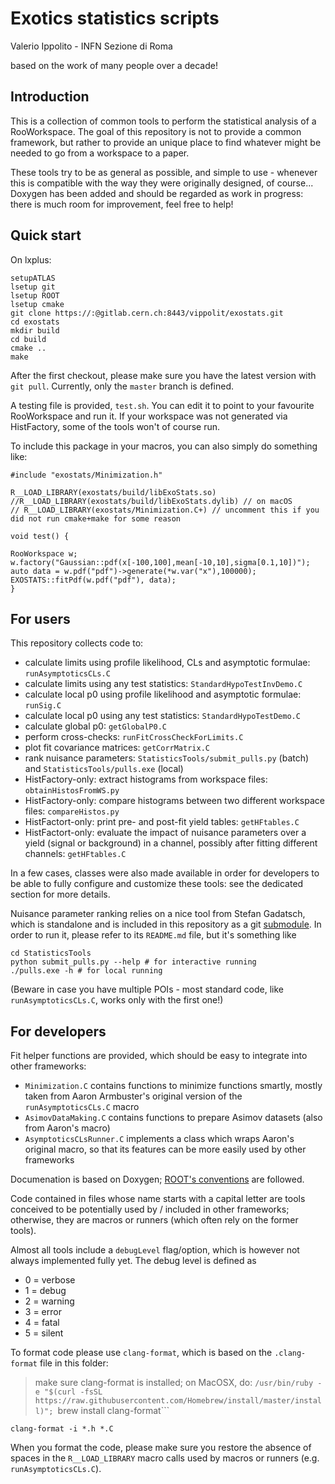 # Exotics statistics scripts

Valerio Ippolito - INFN Sezione di Roma

based on the work of many people over a decade!

## Introduction
This is a collection of common tools to perform the statistical analysis of a RooWorkspace.
The goal of this repository is not to provide a common framework, but rather to provide
an unique place to find whatever might be needed to go from a workspace to a paper.

These tools try to be as general as possible, and simple to use - whenever this is compatible with
the way they were originally designed, of course... Doxygen has been added and should be regarded
as work in progress: there is much room for improvement, feel free to help!

## Quick start
On lxplus:
```
setupATLAS
lsetup git
lsetup ROOT
lsetup cmake
git clone https://:@gitlab.cern.ch:8443/vippolit/exostats.git
cd exostats
mkdir build
cd build 
cmake ..
make
```

After the first checkout, please make sure you have the latest version with `git pull`. Currently, only the `master` branch is defined.

A testing file is provided, `test.sh`. You can edit it to point to your favourite RooWorkspace and run it.
If your workspace was not generated via HistFactory, some of the tools won't of course run.

To include this package in your macros, you can also simply do something like:
```
#include "exostats/Minimization.h"

R__LOAD_LIBRARY(exostats/build/libExoStats.so)
//R__LOAD_LIBRARY(exostats/build/libExoStats.dylib) // on macOS
// R__LOAD_LIBRARY(exostats/Minimization.C+) // uncomment this if you did not run cmake+make for some reason

void test() {

RooWorkspace w;
w.factory("Gaussian::pdf(x[-100,100],mean[-10,10],sigma[0.1,10])");
auto data = w.pdf("pdf")->generate(*w.var("x"),100000);
EXOSTATS::fitPdf(w.pdf("pdf"), data);
}
```

## For users

This repository collects code to:
  * calculate limits using profile likelihood, CLs and asymptotic formulae: `runAsymptoticsCLs.C`
  * calculate limits using any test statistics: `StandardHypoTestInvDemo.C`
  * calculate local p0 using profile likelihood and asymptotic formulae: `runSig.C`
  * calculate local p0 using any test statistics: `StandardHypoTestDemo.C`
  * calculate global p0: `getGlobalP0.C`
  * perform cross-checks: `runFitCrossCheckForLimits.C`
  * plot fit covariance matrices: `getCorrMatrix.C`
  * rank nuisance parameters: `StatisticsTools/submit_pulls.py` (batch) and `StatisticsTools/pulls.exe` (local)
  * HistFactory-only: extract histograms from workspace files: `obtainHistosFromWS.py`
  * HistFactory-only: compare histograms between two different workspace files: `compareHistos.py`
  * HistFactort-only: print pre- and post-fit yield tables: `getHFtables.C`
  * HistFactort-only: evaluate the impact of nuisance parameters over a yield (signal or background) in a channel, possibly after fitting different channels: `getHFtables.C`

In a few cases, classes were also made available in order for developers to be able to fully configure and customize these tools: see the dedicated section for more details.

Nuisance parameter ranking relies on a nice tool from Stefan Gadatsch, which is standalone and is included in this repository as a git [submodule](https://git-scm.com/book/en/v2/Git-Tools-Submodules). In order to run it, please refer to its `README.md` file, but it's something like
```
cd StatisticsTools
python submit_pulls.py --help # for interactive running
./pulls.exe -h # for local running
```

(Beware in case you have multiple POIs - most standard code, like `runAsymptoticsCLs.C`, works only with the first one!)

## For developers

Fit helper functions are provided, which should be easy to integrate into other frameworks:
  * `Minimization.C` contains functions to minimize functions smartly, mostly taken from Aaron Armbuster's original version of the `runAsymptoticsCLs.C` macro
  * `AsimovDataMaking.C` contains functions to prepare Asimov datasets (also from Aaron's macro)
  * `AsymptoticsCLsRunner.C` implements a class which wraps Aaron's original macro, so that its features can be more easily used by other frameworks

Documenation is based on Doxygen; [ROOT's conventions](https://root.cern.ch/formatting-comments-doxygen) are followed.

Code contained in files whose name starts with a capital letter are tools conceived to be potentially used by / included in other frameworks; otherwise, they are macros or runners (which often rely on the former tools).
 
Almost all tools include a `debugLevel` flag/option, which is however not always implemented fully yet. The debug level is defined as
  * 0 = verbose
  * 1 = debug
  * 2 = warning
  * 3 = error
  * 4 = fatal
  * 5 = silent

To format code please use `clang-format`, which is based on the `.clang-format` file in this folder:

> make sure clang-format is installed; on MacOSX, do:
> ```/usr/bin/ruby -e "$(curl -fsSL https://raw.githubusercontent.com/Homebrew/install/master/install)"; ```brew install clang-format```

```clang-format -i *.h *.C```

When you format the code, please make sure you restore the absence of spaces in the `R__LOAD_LIBRARY` macro calls used by macros or runners (e.g. `runAsymptoticsCLs.C`).
